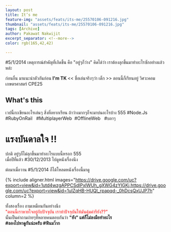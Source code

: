 ```yaml
---
layout: post
title: It’s me
feature-img: "assets/feats/its-me/25570106-091216.jpg"
thumbnail: "assets/feats/its-me/25570106-091216.jpg"
tags: [Archive]
author: Pakawat Nakwijit
excerpt_separator: <!--more-->
color: rgb(165,42,42)

---
```



<span class="tag-en">#5/1/2014</span> เหตุการณ์สำคัญที่เกิดขึ้น คือ "อยู่ๆก็ว่าง" คิดได้ว่า เราต้องลุกขึ้นมาทำอะไรซักอย่างแล้วหล่ะ 

ก่อนอื่น มาแนะนำตัวกันก่อน  <b> I'm TK </b>   << ชื่อเล่นจริงๆว่า เต็ก >> ตอนนี้ก็เรียนอยู่ วิศวะคอม เกษตรศาสตร์ CPE25

<!--more-->

## What's this
เวปนี้กะเขียนอะไรเล่นๆ สิ่งที่อยากเรียน ถ้าว่างมากๆก็จะมาบ่นอะไรบ้าง 555 <span class="tag-en">#Node.Js</span> &nbsp;&nbsp; <span class="tag-en">#RubyOnRail</span>&nbsp;&nbsp; <span class="tag-en">#MultiplayerWeb</span>&nbsp;&nbsp;<span class="tag-en">#OfflineWeb</span>&nbsp;&nbsp; <span class="tag-en"><span class="tag-en">#บลาๆ</span></span>

# แรงบันดาลใจ !!

ปกติ อยู่ๆก็ไม่ลุกขึ้นมาทำอะไรแบบนี้หรอก 555 <br>
เมื่อปีที่แล้ว <span class="tag-en">#30/12/2013</span> ไปดูหนังเรื่องนึง 

ต่อมาเมื่อวาน <span class="tag-en">#5/1/2014</span> ก็ได้โหลดหนังเรื่องนี้มาดู

{% include aligner.html images="https://drive.google.com/uc?export=view&id=1utd4wzgAPPCSdlPxIWUh_gXWG4zYIGKj,https://drive.google.com/uc?export=view&id=1uIZqHB-HUQI_rpapqd-_0hDcsQxUJP7h" column=2 %}

ทั้งสองเรื่อง ถามเหมือนกันอย่างนึง<br><span style="color:red">"ตอนนี้เราหายใจอยู่กับปัจจุบัน เราทำปัจจุบันให้มันคุ้มค่ารึยัง??"</span><br> นั้นเป็นคำถามง่ายๆที่หลายคนตอบกันว่า <b>"ยัง"<b>  แต่ก็ไม่ลงมือทำอะไร<br> <span class="tag-en"><span class="tag-en">#ลองไปหาดูกันน่ะครับ</span> <span class="tag-en">#ฟินมว๊าก</span></span>


